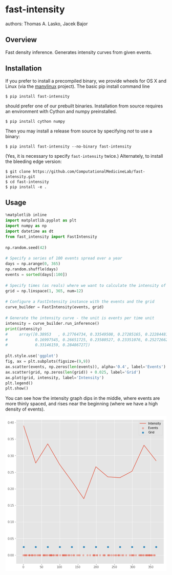 fast-intensity
===============================

authors: Thomas A. Lasko, Jacek Bajor

Overview
--------

Fast density inference. Generates intensity curves from given events.

Installation
------------

If you prefer to install a precompiled binary, we provide wheels for OS X and
Linux (via the [manylinux](https://github.com/pypa/manylinux) project).  The
basic pip install command line

    $ pip install fast-intensity

should prefer one of our prebuilt binaries. Installation from source requires
an environment with Cython and numpy preinstalled.  

    $ pip install cython numpy

Then you may install a release from source by specifying _not_ to use a binary:

    $ pip install fast-intensity --no-binary fast-intensity

(Yes, it is necessary to specify `fast-intensity` twice.)  Alternately, to
install the bleeding edge version:

    $ git clone https://github.com/ComputationalMedicineLab/fast-intensity.git
    $ cd fast-intensity
    $ pip install -e .


Usage
-----

```python
%matplotlib inline
import matplotlib.pyplot as plt
import numpy as np
import datetime as dt
from fast_intensity import FastIntensity

np.random.seed(42)

# Specify a series of 100 events spread over a year
days = np.arange(0, 365)
np.random.shuffle(days)
events = sorted(days[:100])

# Specify times (as reals) where we want to calculate the intensity of event occurrence
grid = np.linspace(1, 365, num=12)

# Configure a FastIntensity instance with the events and the grid
curve_builder = FastIntensity(events, grid)

# Generate the intensity curve - the unit is events per time unit
intensity = curve_builder.run_inference()
print(intensity)
#     array([0.38953   , 0.27764734, 0.33549508, 0.27285165, 0.22284481,
#            0.16997545, 0.26651725, 0.23580527, 0.23351076, 0.25272662,
#            0.33146159, 0.28486727])

plt.style.use('ggplot')
fig, ax = plt.subplots(figsize=(9,9))
ax.scatter(events, np.zeros(len(events)), alpha='0.4', label='Events')
ax.scatter(grid, np.zeros(len(grid)) + 0.025, label='Grid')
ax.plot(grid, intensity, label='Intensity')
plt.legend()
plt.show()
```

You can see how the intensity graph dips in the middle, where events are more thinly spaced,
and rises near the beginning (where we have a high density of events).

![figure](/intensity_figure.png "Figure")

